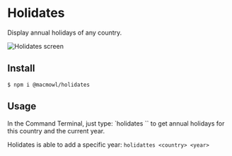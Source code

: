 # Holidates

Display annual holidays of any country.

![Holidates screen](http://uploads.siteduzero.com/files/420001_421000/420263.png)

## Install

`$ npm i @macmowl/holidates`

## Usage

In the Command Terminal, just type:
`holidates <country>``
to get annual holidays for this country and the current year.

Holidates is able to add a specific year:
`holidattes <country> <year>`
